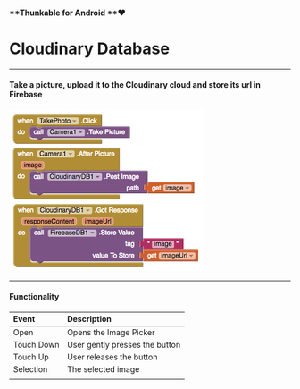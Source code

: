 #### **Thunkable for Android **❤

# Cloudinary Database

---

#### Take a picture, upload it to the Cloudinary cloud and store its url in Firebase

![](/assets/cloudinary-blocks.png)

---

#### Functionality

| Event | Description |
| :--- | :--- |
| Open | Opens the Image Picker |
| Touch Down | User gently presses the button |
| Touch Up | User releases the button |
| Selection | The selected image |
|  |  |




